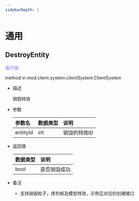 ```yaml
---
sidebarDepth: 1
---
```

# 通用

## DestroyEntity

<span style="display:inline;color:#7575f9">客户端</span>

method in mod.client.system.clientSystem.ClientSystem

- 描述

    销毁特效

- 参数

    | 参数名 | <div style="width: 4em">数据类型</div> | 说明 |
    | :--- | :--- | :--- |
    | entityId | int | 销毁的特效ID |

- 返回值

    | <div style="width: 4em">数据类型</div> | 说明 |
    | :--- | :--- |
    | bool | 是否销毁成功 |

- 备注
    - 支持销毁粒子，序列帧及模型特效，示例见对应的创建接口



